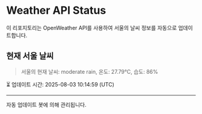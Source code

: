 
# Weather API Status

이 리포지토리는 OpenWeather API를 사용하여 서울의 날씨 정보를 자동으로 업데이트합니다.

## 현재 서울 날씨
> 서울의 현재 날씨: moderate rain, 온도: 27.79°C, 습도: 86%

⏳ 업데이트 시간: 2025-08-03 10:14:59 (UTC)

---
자동 업데이트 봇에 의해 관리됩니다.
